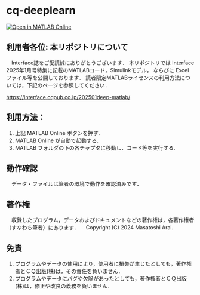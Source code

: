 # cq-deeplearn

[![Open in MATLAB Online](https://www.mathworks.com/images/responsive/global/open-in-matlab-online.svg)](https://matlab.mathworks.com/open/github/v1?repo=Masatoshi-Arai/cq-deeplearn)

## 利用者各位: 本リポジトリについて
　Interface誌をご愛読誠にありがとうございます．
  本リポジトリでは Interface 2025年1月号特集に記載のMATLABコード，Simulinkモデル，
  ならびに Excel ファイル等を公開しております．
  読者限定MATLABライセンスの利用方法については，下記のページを参照してください．
  
  https://interface.cqpub.co.jp/202501deep-matlab/

## 利用方法：
1. 上記 MATLAB Online ボタンを押す.
1. MATLAB Online が自動で起動する.
1. MATLAB フォルダの下の各チャプタに移動し、コード等を実行する.

## 動作確認
　データ・ファイルは筆者の環境で動作を確認済みです．
 
## 著作権
　収録したプログラム，データおよびドキュメントなどの著作権は，各著作権者（すなわち筆者）にあります．
　Copyright (C) 2024 Masatoshi Arai.

## 免責
1. プログラムやデータの使用により，使用者に損失が生じたとしても，著作権者とＣＱ出版(株)は，その責任を負いません．
1. プログラムやデータにバグや欠陥があったとしても，著作権者とＣＱ出版(株)は，修正や改良の義務を負いません．
